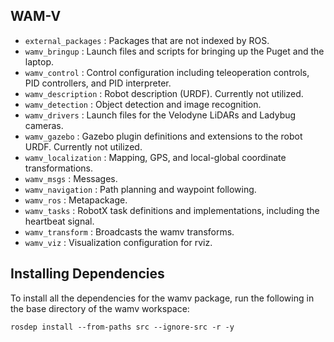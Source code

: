 ## WAM-V

- `external_packages` : Packages that are not indexed by ROS.
- `wamv_bringup` : Launch files and scripts for bringing up the Puget and the laptop.
- `wamv_control` : Control configuration including teleoperation controls, PID controllers, and PID interpreter.
- `wamv_description` : Robot description (URDF). Currently not utilized.
- `wamv_detection` : Object detection and image recognition.
- `wamv_drivers` : Launch files for the Velodyne LiDARs and Ladybug cameras.
- `wamv_gazebo` : Gazebo plugin definitions and extensions to the robot URDF. Currently not utilized.
- `wamv_localization` : Mapping, GPS, and local-global coordinate transformations.
- `wamv_msgs` : Messages.
- `wamv_navigation` : Path planning and waypoint following.
- `wamv_ros` : Metapackage.
- `wamv_tasks` : RobotX task definitions and implementations, including the heartbeat signal.
- `wamv_transform` : Broadcasts the wamv transforms.
- `wamv_viz` : Visualization configuration for rviz.

## Installing Dependencies

To install all the dependencies for the wamv package, run the following in the base directory of the wamv workspace:

    rosdep install --from-paths src --ignore-src -r -y
